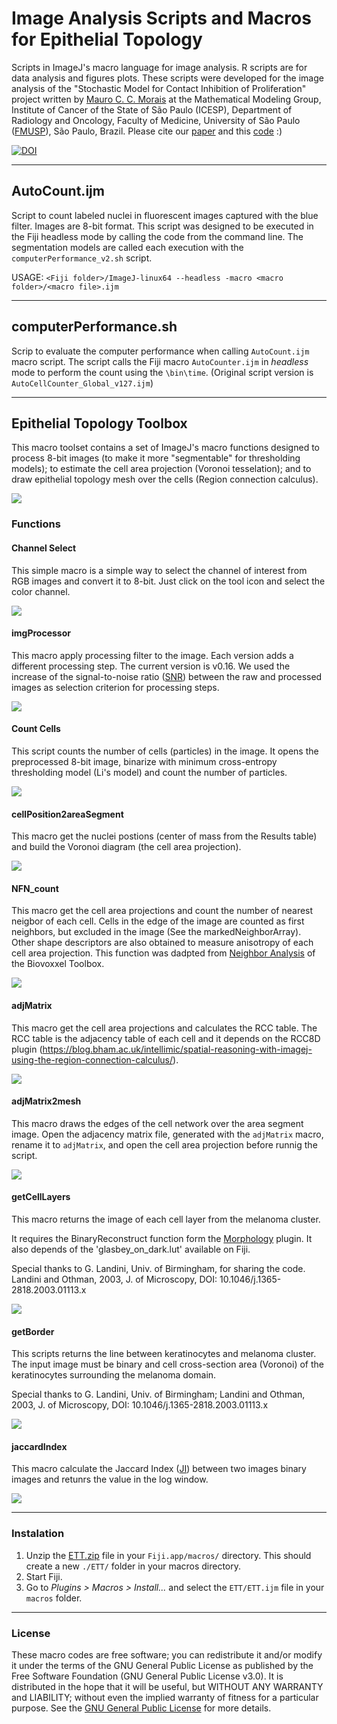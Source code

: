 # Image Analysis Scripts and Macros for Epithelial Topology
Scripts in ImageJ's macro language for image analysis. R scripts are for data analysis and figures plots. These scripts were developed for the image analysis of the "Stochastic Model for Contact Inhibition of Proliferation" project written by [Mauro C. C. Morais](mailto:mauroccm@gmail.com) at the Mathematical Modeling Group, Institute of Cancer of the State of São Paulo (ICESP), Department of Radiology and Oncology, Faculty of Medicine, University of São Paulo ([FMUSP](http://www.fm.usp.br/fmusp/portal/)), São Paulo, Brazil. Please cite our [paper](http://www.nature.com/articles/s41598-017-07553-6) and this [code](https://doi.org/10.5281/zenodo.4672534) :)

[![DOI](https://zenodo.org/badge/DOI/10.5281/zenodo.4672534.svg)](https://doi.org/10.5281/zenodo.4672534)

***
## AutoCount.ijm
Script to count labeled nuclei in fluorescent images captured with the blue	filter. Images are 8-bit format. This script was designed to be executed in the Fiji headless mode by calling the code from the command line. The segmentation models are called each execution with the `computerPerformance_v2.sh` script.

USAGE:
`<Fiji folder>/ImageJ-linux64 --headless -macro <macro folder>/<macro file>.ijm`

***
## computerPerformance.sh
Scrip to evaluate the computer performance when calling `AutoCount.ijm` macro script. The script calls the Fiji macro `AutoCounter.ijm` in _headless_ mode to perform the count using the `\bin\time`. (Original script version is `AutoCellCounter_Global_v127.ijm`)

***
## Epithelial Topology Toolbox
This macro toolset contains a set of ImageJ's macro functions designed to process 8-bit images (to make it more "segmentable" for thresholding models); to estimate the cell area projection (Voronoi tesselation); and to draw epithelial topology mesh over the cells (Region connection calculus).

![](./figures/ETTFigure.png)

### Functions
#### Channel Select
This simple macro is a simple way to select the channel of interest from RGB images and convert it to 8-bit. Just click on the tool icon and select the color channel.

![](./figures/channelSelectFigure.png)

#### imgProcessor
This macro apply processing filter to the image. Each version adds a different processing step. The current version is v0.16. We used the increase of the signal-to-noise ratio ([SNR](https://en.wikipedia.org/wiki/Signal-to-noise_ratio)) between the raw and processed images as selection criterion for processing steps.

![](./figures/imgProcessorFigure.png)

#### Count Cells
This script counts the number of cells (particles) in the image. It opens the preprocessed 8-bit image, binarize with minimum cross-entropy thresholding model (Li's model) and count the number of particles.

![](./figures/CountCellsFigure.png)

#### cellPosition2areaSegment
This macro get the nuclei postions (center of mass from the Results table) and build the Voronoi diagram (the cell area projection).

![](./figures/cellPosition2areaSegmentsFigure.png)

#### NFN_count
This macro get the cell area projections and count the number of nearest neigbor of each cell. Cells in the edge of the image are counted as first neighbors, but excluded in the image (See the markedNeighborArray). Other shape descriptors are also obtained to measure anisotropy of each cell area projection. This function was dadpted from [Neighbor Analysis](https://imagej.net/BioVoxxel_Toolbox#Neighbor_Analysis) of the Biovoxxel Toolbox.

![](./figures/NFNcountFigure.png)
	
#### adjMatrix
This macro get the cell area projections and calculates the RCC table. The RCC table is the adjacency table of each cell and it depends on the RCC8D plugin 
(https://blog.bham.ac.uk/intellimic/spatial-reasoning-with-imagej-using-the-region-connection-calculus/).

![](./figures/adjMatrixFigure.png)

#### adjMatrix2mesh
This macro draws the edges of the cell network over the area segment image. Open the adjacency matrix file, generated with the `adjMatrix` macro, rename it to `adjMatrix`, and open the cell area projection before runnig the script.

![](./figures/adjMatrix2meshFigure.png)

#### getCellLayers
This macro returns the image of each cell layer from the melanoma cluster.

It requires the BinaryReconstruct function form the [Morphology](https://beardatashare.bham.ac.uk/getlink/fiLUS55SmtWwJKijDRbwqv9p/morphology.zip) plugin. It also depends of the 'glasbey_on_dark.lut' available on Fiji.
 
Special thanks to G. Landini, Univ. of Birmingham, for sharing the code.
Landini and Othman, 2003, J. of Microscopy, 
DOI: 10.1046/j.1365-2818.2003.01113.x

![](./figures/getCellLayersFigure.png)

#### getBorder
This scripts returns the line between keratinocytes and melanoma cluster. The input image must be binary and cell cross-section area (Voronoi) of the keratinocytes surrounding the melanoma domain.

Special thanks to G. Landini, Univ. of Birmingham;
Landini and Othman, 2003, J. of Microscopy, 
DOI: 10.1046/j.1365-2818.2003.01113.x

![](./figures/getBorderFigure.png)

#### jaccardIndex
This macro calculate the Jaccard Index ([JI](https://en.wikipedia.org/wiki/Jaccard_index)) between two images binary images and retunrs the value in the log window.

![](./figures/jaccardIndexFigure.png)

***
### Instalation
1. Unzip the [ETT.zip](./ETT.zip) file in your `Fiji.app/macros/` directory. This should create a new `./ETT/` folder in your macros directory.
2. Start Fiji.
3. Go to _Plugins > Macros > Install..._ and select the `ETT/ETT.ijm` file in your `macros` folder.

***
### License
These macro codes are free software; you can redistribute it and/or modify it under the terms of the GNU General Public License as published by the Free Software Foundation (GNU General Public License v3.0). It is distributed in the hope that it will be useful, but WITHOUT ANY WARRANTY and LIABILITY; without even the implied warranty of fitness for a particular purpose. See the [GNU General Public License](./LICENSE) for more details. 
